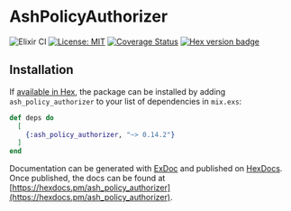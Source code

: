 # AshPolicyAuthorizer
![Elixir CI](https://github.com/ash-project/ash_policy_authorizer/workflows/Elixir%20CI/badge.svg)
[![License: MIT](https://img.shields.io/badge/License-MIT-yellow.svg)](https://opensource.org/licenses/MIT)
[![Coverage Status](https://coveralls.io/repos/github/ash-project/ash_policy_authorizer/badge.svg?branch=master)](https://coveralls.io/github/ash-project/ash_policy_authorizer?branch=master)
[![Hex version badge](https://img.shields.io/hexpm/v/ash_policy_authorizer.svg)](https://hex.pm/packages/ash_policy_authorizer)

## Installation

If [available in Hex](https://hex.pm/docs/publish), the package can be installed
by adding `ash_policy_authorizer` to your list of dependencies in `mix.exs`:

```elixir
def deps do
  [
    {:ash_policy_authorizer, "~> 0.14.2"}
  ]
end
```

Documentation can be generated with [ExDoc](https://github.com/elixir-lang/ex_doc)
and published on [HexDocs](https://hexdocs.pm). Once published, the docs can
be found at [https://hexdocs.pm/ash_policy_authorizer](https://hexdocs.pm/ash_policy_authorizer).
